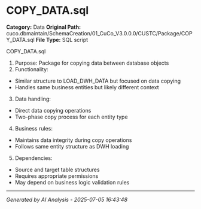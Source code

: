 # COPY_DATA.sql

**Category:** Data
**Original Path:** cuco.dbmaintain/SchemaCreation/01_CuCo_V3.0.0.0/CUSTC/Package/COPY_DATA.sql
**File Type:** SQL script

COPY_DATA.sql
1. Purpose: Package for copying data between database objects
2. Functionality:
- Similar structure to LOAD_DWH_DATA but focused on data copying
- Handles same business entities but likely different context
3. Data handling:
- Direct data copying operations
- Two-phase copy process for each entity type
4. Business rules:
- Maintains data integrity during copy operations
- Follows same entity structure as DWH loading
5. Dependencies:
- Source and target table structures
- Requires appropriate permissions
- May depend on business logic validation rules

---
*Generated by AI Analysis - 2025-07-05 16:43:48*
